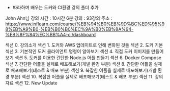 * 따라하며 배우는 도커와 CI환경 강의 폴더 추가

John Ahn님 강의
시간 : 10시간 6분
강의 : 93강의
주소 : https://www.inflearn.com/course/%EB%94%B0%EB%9D%BC%ED%95%98%EB%A9%B0-%EB%B0%B0%EC%9A%B0%EB%8A%94-%EB%8F%84%EC%BB%A4-ci/dashboard

섹션 0. 강의소개
섹션 1. 도커와 AWS 업데이트로 인해 변화된 것들
섹션 2. 도커 기본
섹션 3. 기본적인 도커 클라이언트 명령어 알아보기
섹션 4. 직접 도커 이미지를 만들어 보기
섹션 5. 도커를 이용한 간단한 Node.js 어플 만들기
섹션 6. Docker Compose
섹션 7. 간단한 어플을 실제로 배포해보기(개발 환경 부분)
섹션 8. 간단한 어플을 실제로 배포해보기(테스트 & 배포 부분)
섹션 9. 복잡한 어플을 실제로 배포해보기(개발 환경 부분)
섹션 10. 복잡한 어플을 실제로 배포해보기(테스트 & 배포 부분)
섹션 11. 강의 자료
섹션 12. New Update